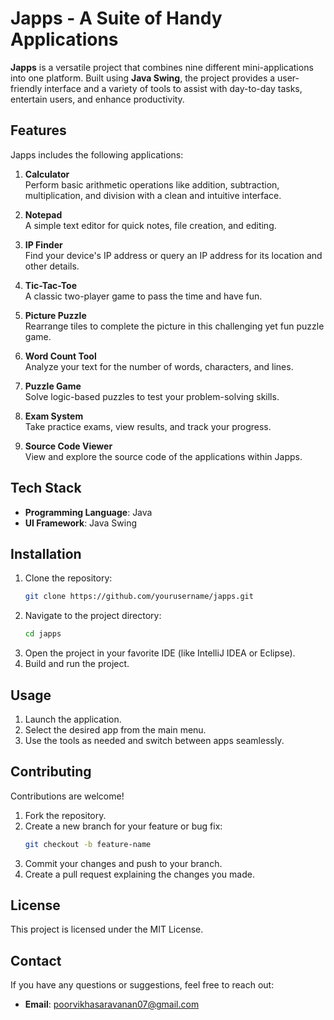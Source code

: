 
# Japps - A Suite of Handy Applications

**Japps** is a versatile project that combines nine different mini-applications into one platform. Built using **Java Swing**, the project provides a user-friendly interface and a variety of tools to assist with day-to-day tasks, entertain users, and enhance productivity.  

## Features

Japps includes the following applications:  
1. **Calculator**  
   Perform basic arithmetic operations like addition, subtraction, multiplication, and division with a clean and intuitive interface.

2. **Notepad**  
   A simple text editor for quick notes, file creation, and editing.

3. **IP Finder**  
   Find your device's IP address or query an IP address for its location and other details.

4. **Tic-Tac-Toe**  
   A classic two-player game to pass the time and have fun.

5. **Picture Puzzle**  
   Rearrange tiles to complete the picture in this challenging yet fun puzzle game.

6. **Word Count Tool**  
   Analyze your text for the number of words, characters, and lines.

7. **Puzzle Game**  
   Solve logic-based puzzles to test your problem-solving skills.

8. **Exam System**  
   Take practice exams, view results, and track your progress.

9. **Source Code Viewer**  
   View and explore the source code of the applications within Japps.

## Tech Stack

- **Programming Language**: Java  
- **UI Framework**: Java Swing  

## Installation

1. Clone the repository:  
   ```bash
   git clone https://github.com/yourusername/japps.git
   ```
2. Navigate to the project directory:  
   ```bash
   cd japps
   ```
3. Open the project in your favorite IDE (like IntelliJ IDEA or Eclipse).  
4. Build and run the project.  

## Usage

1. Launch the application.  
2. Select the desired app from the main menu.  
3. Use the tools as needed and switch between apps seamlessly.   

## Contributing

Contributions are welcome!  
1. Fork the repository.  
2. Create a new branch for your feature or bug fix:  
   ```bash
   git checkout -b feature-name
   ```
3. Commit your changes and push to your branch.  
4. Create a pull request explaining the changes you made.

## License

This project is licensed under the MIT License.

## Contact

If you have any questions or suggestions, feel free to reach out:  
- **Email**: poorvikhasaravanan07@gmail.com

